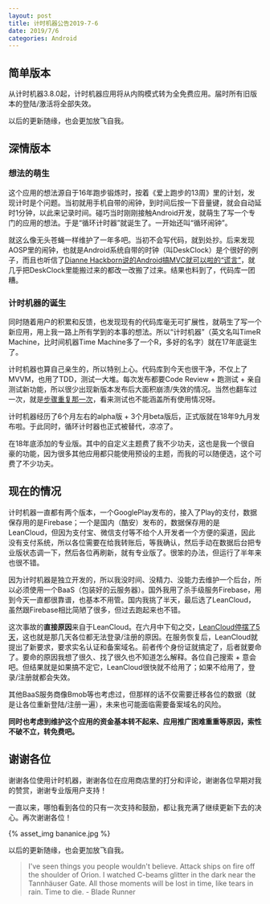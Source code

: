 ```yaml
---
layout: post
title: 计时机器公告2019-7-6
date: 2019/7/6
categories: Android
---
```


## 简单版本

从计时机器3.8.0起，计时机器应用将从内购模式转为全免费应用。届时所有旧版本的登陆/激活将全部失效。

以后的更新随缘，也会更加放飞自我。

<!--more-->

## 深情版本

### 想法的萌生

这个应用的想法源自于16年跑步锻炼时，按着《爱上跑步的13周》里的计划，发现计时是个问题。当初就用手机自带的闹钟，到时间后按一下音量键，就会自动延时1分钟，以此来记录时间。碰巧当时刚刚接触Android开发，就萌生了写一个专门的应用的想法。于是“循环计时器”就诞生了。一开始还叫“循环闹钟”。

就这么像无头苍蝇一样维护了一年多吧。当初不会写代码，就到处抄。后来发现AOSP里的闹钟，也就是Android系统自带的时钟（叫DeskClock）是个很好的例子，而且也听信了[Dianne Hackborn说的Android搞MVC就可以啦的“谎言”](https://web.archive.org/web/20180505121013/https://plus.google.com/+DianneHackborn/posts/FXCCYxepsDU)，就几乎把DeskClock里能搬过来的都改一改搬了过来。结果也料到了，代码库一团糟。

### 计时机器的诞生

同时随着用户的积累和反馈，也发现现有的代码库毫无可扩展性，就萌生了写一个新应用，用上我一路上所有学到的本事的想法。所以“计时机器”（英文名叫TimeR Machine，比时间机器Time Machine多了一个R，多好的名字）就在17年底诞生了。

计时机器也算自己亲生的，所以特别上心。代码库到今天也很干净，不仅上了MVVM，也用了TDD，测试一大堆。每次发布都要Code Review + 跑测试 + 亲自测试新功能，所以很少出现新版本发布后大面积崩溃/失效的情况。当然也翻车过一次，就是[步骤重复那一次](timer-devlog#2019年3月27日)，看来测试也不能涵盖所有使用情况呀。

计时机器经历了6个月左右的alpha版 + 3个月beta版后，正式版就在18年9九月发布啦。于此同时，循环计时器也正式被替代，凉凉了。

在18年底添加的专业版。其中的自定义主题费了我不少功夫，这也是我一个很自豪的功能，因为很多其他应用都只能使用预设的主题，而我的可以随便选，这个可费了不少功夫。

## 现在的情况

计时机器一直都有两个版本，一个GooglePlay发布的，接入了Play的支付，数据保存用的是Firebase；一个是国内（酷安）发布的，数据保存用的是LeanCloud，但因为支付宝、微信支付等不给个人开发者一个方便的渠道，因此没有支付系统，所以各位需要在给我转账后，等我确认，然后手动在数据后台把专业版状态调一下，然后各位再刷新，就有专业版了。很笨的办法，但运行了半年来也很不错。

因为计时机器是独立开发的，所以我没时间、没精力、没能力去维护一个后台，所以必须使用一个BaaS（包装好的云服务器）。国外我用了杀手级服务Firebase，用到今天一直都很靠谱，也基本不用管。国内我挑了半天，最后选了LeanCloud，虽然跟Firebase相比简陋了很多，但过去跑起来也不错。

这次事故的<strong>直接原因</strong>来自于LeanCloud。在六月中下旬之交，[LeanCloud停摆了5天](https://blog.avoscloud.com/6841/)，这也就是那几天各位都无法登录/注册的原因。在服务恢复后，LeanCloud就提出了新要求，要求实名认证和备案域名。前者传个身份证就搞定了，后者就要命了。要命的原因我想了很久、找了很久也不知道怎么解释。各位自己搜索 + 意会吧。但结果就是如果搞不定它，LeanCloud很快就不给用了；如果不给用了，登录/注册就都会失效。

其他BaaS服务商像Bmob等也考虑过，但那样的话不仅需要迁移各位的数据（就是让各位重新登陆/注册一遍），未来也可能面临需要备案域名的风险。

<strong>同时也考虑到维护这个应用的资金基本转不起来、应用推广困难重重等原因，索性不破不立，转免费吧。</strong>

## 谢谢各位

谢谢各位使用计时机器，谢谢各位在应用商店里的打分和评论，谢谢各位早期对我的赞赏，谢谢专业版用户支持！

一直以来，哪怕看到各位的只有一次支持和鼓励，都让我充满了继续更新下去的决心。再次谢谢各位！

{% asset_img bananice.jpg %}

以后的更新随缘，也会更加放飞自我。

> I've seen things you people wouldn't believe. Attack ships on fire off the shoulder of Orion. I watched C-beams glitter in the dark near the Tannhäuser Gate. All those moments will be lost in time, like tears in rain. Time to die. - Blade Runner
